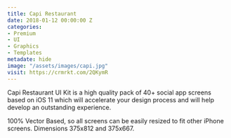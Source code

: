 ```yaml
---
title: Capi Restaurant
date: 2018-01-12 00:00:00 Z
categories:
- Premium
- UI
- Graphics
- Templates
metadate: hide
image: "/assets/images/capi.jpg"
visit: https://crmrkt.com/2QKymR
---
```


Capi Restaurant UI Kit is a high quality pack of 40+ social app screens based on iOS 11 which will accelerate your design process and will help develop an outstanding experience.

100% Vector Based, so all screens can be easily resized to fit other iPhone screens. Dimensions 375x812 and 375x667.